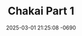 ---
layout: movie-video-data
date: 2025-03-01 21:25:08 -0690
categories: movie

# Site Attributes
title: "Chakai Part 1"
permalink: "/movie/Chakai_Part_1"

# Movie Attributes
synopsis: "From the creation of Simon Thao, for the very first time a Hmong legend is brought to live. Now is your chance to sit back, relax, and enjoy this full length feature presentation as director Simon Thao unfold the amazing legend of Chakai played by Chong Thao and Lyvai Thao. Chakai was a kind, hard working and brave young man who loved helping other people. Unfortunately, among good people there are always evil people. For Chakai, he had no clue by helping other people could conflict with a triad leader in the area. To protect other people and his loved ones, Chakai fought his way against all evils with full strength and compassion. "
producer: "Chiavaj Thao, Hmongstar Entertainment Promotion"
director: "Simon Thao"
writer: "Chensu Chongvaj Thao"
video_link: ""
genre: "Action "
year: "2007"
release_type: "DVD"
storage: "Center for Hmong Studies"
thumbnail: "/assets/images/movie_thumbnails/Chakai Part 1.jpeg"
publishing_company: "Hmongstar Entertainment Promotion"

# Sequels + Parts
base_movie: ""
total_parts: 0
sequel: ""

# Movie Cast
cast:
- name: "Coob Thoj"
- name: "Aschakai Lee"
- name: "Mashoua Lee"
---